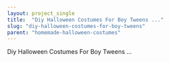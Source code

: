 ```yaml
---
layout: project_single
title:  "Diy Halloween Costumes For Boy Tweens ..."
slug: "diy-halloween-costumes-for-boy-tweens"
parent: "homemade-halloween-costumes"
---
```

Diy Halloween Costumes For Boy Tweens ...